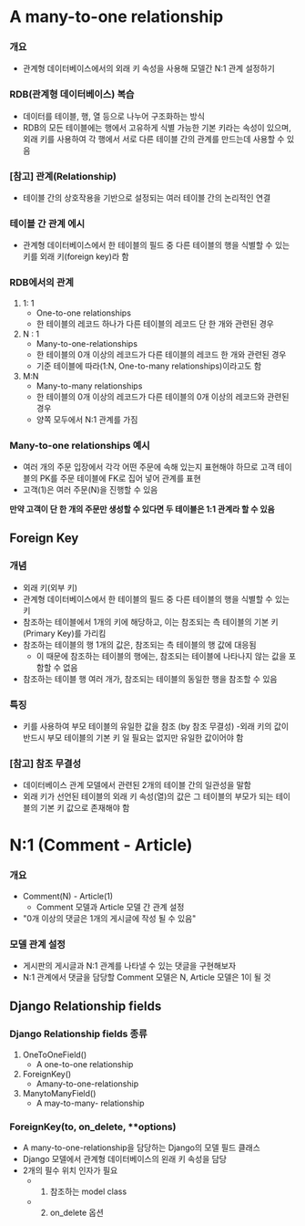 # A many-to-one relationship
### 개요
- 관계형 데이터베이스에서의 외래 키 속성을 사용해 모델간 N:1 관계 설정하기

### RDB(관계형 데이터베이스) 복습
- 데이터를 테이블, 행, 열 등으로 나누어 구조화하는 방식
- RDB의 모든 테이블에는 행에서 고유하게 식별 가능한 기본 키라는 속성이 있으며, 외래 키를 사용하여 각 행에서 서로 다른 테이블 간의 관계를 만드는데 사용할 수 있음

### [참고] 관계(Relationship)
- 테이블 간의 상호작용을 기반으로 설정되는 여러 테이블 간의 논리적인 연결

### 테이블 간 관계 에시
- 관계형 데이터베이스에서 한 테이블의 필드 중 다른 테이블의 행을 식별할 수 있는 키를 외래 키(foreign key)라 함

### RDB에서의 관계
1. 1: 1
    - One-to-one relationships
    - 한 테이블의 레코드 하나가 다른 테이블의 레코드 단 한 개와 관련된 경우
2. N : 1
    - Many-to-one-relationships
    - 한 테이블의 0개 이상의 레코드가 다른 테이블의 레코드 한 개와 관련된 경우
    - 기준 테이블에 따라(1:N, One-to-many relationships)이라고도 함
3. M:N
    - Many-to-many relationships
    - 한 테이블의 0개 이상의 레코드가 다른 테이블의 0개 이상의 레코드와 관련된 경우
    - 양쪽 모두에서 N:1 관계를 가짐

### Many-to-one relationships 예시
- 여러 개의 주문 입장에서 각각 어떤 주문에 속해 있는지 표현해야 하므로 고객 테이블의 PK를 주문 테이블에 FK로 집어 넣어 관계를 표현
- 고객(1)은 여러 주문(N)을 진행할 수 있음

**만약 고객이 단 한 개의 주문만 생성할 수 있다면 두 테이블은 1:1 관계라 할 수 있음**

## Foreign Key
### 개념
- 외래 키(외부 키)
- 관계형 데이터베이스에서 한 테이블의 필드 중 다른 테이블의 행을 식별할 수 있는 키
- 참조하는 테이블에서 1개의 키에 해당하고, 이는 참조되는 측 테이블의 기본 키(Primary Key)를 가리킴
- 참조하는 테이블의 행 1개의 값은, 참조되는 측 테이블의 행 값에 대응됨
    - 이 때문에 참조하는 테이블의 행에는, 참조되는 테이블에 나타나지 않는 값을 포함할 수 없음
- 참조하는 테이블 행 여러 개가, 참조되는 테이블의 동일한 행을 참조할 수 있음

### 특징
- 키를 사용하여 부모 테이블의 유일한 값을 참조 (by 참조 무결성)
-외래 키의 값이 반드시 부모 테이블의 기본 키 일 필요는 없지만 유일한 값이어야 함

### [참고] 참조 무결성
- 데이터베이스 관계 모델에서 관련된 2개의 테이블 간의 일관성을 말함
- 외래 키가 선언된 테이블의 외래 키 속성(열)의 값은 그 테이블의 부모가 되는 테이블의 기본 키 값으로 존재해야 함

# N:1 (Comment - Article)
### 개요
- Comment(N) - Article(1)
    - Comment 모델과 Article 모델 간 관계 설정
- "0개 이상의 댓글은 1개의 게시글에 작성 될 수 있음"

### 모델 관계 설정
- 게시판의 게시글과 N:1 관계를 나타낼 수 있는 댓글을 구현해보자
- N:1 관계에서 댓글을 담당할 Comment 모델은 N, Article 모델은 1이 될 것

## Django Relationship fields
### Django Relationship fields 종류
1. OneToOneField()
    - A one-to-one relationship
2. ForeignKey()
    - Amany-to-one-relationship
3. ManytoManyField()
    - A may-to-many- relationship

### ForeignKey(to, on_delete, **options)
- A many-to-one-relationship을 담당하는 Django의 모델 필드 클래스
- Django 모델에서 관계형 데이터베이스의 왼래 키 속성을 담당
- 2개의 필수 위치 인자가 필요
    - 1. 참조하는 model class
    - 2. on_delete 옵션

